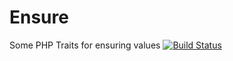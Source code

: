 # Ensure
Some PHP Traits for ensuring values
[![Build Status](https://travis-ci.org/DjThossi/Ensure.svg?branch=master)](https://travis-ci.org/DjThossi/Ensure)


